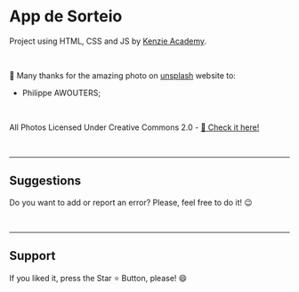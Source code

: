 # App de Sorteio

Project using HTML, CSS and JS by [Kenzie Academy](https://front.kenzie.com.br/kenzie-front-end-aulas/?fbclid=PAAabv7KnIJCtu8rTAKV_GQ2M3UknWTzmFwUMESwQZGFcEiJrb1h_wHmhsIwk).

<br>

:clap: Many thanks for the amazing photo on [unsplash](https://unsplash.com/pt-br) website to:

* Philippe AWOUTERS;
 

<br>

All Photos Licensed Under Creative Commons 2.0 - [:file_folder: Check it here! ](https://creativecommons.org/licenses/by/2.0/legalcode)


<br>
<hr>
<h2> Suggestions </h2>
<p> Do you want to add or report an error? Please, feel free to do it! 😉 </p>



<br>
<hr>
<h2> Support </h2>
<p> If you liked it, press the Star ⭐ Button, please! 😄 </p>
